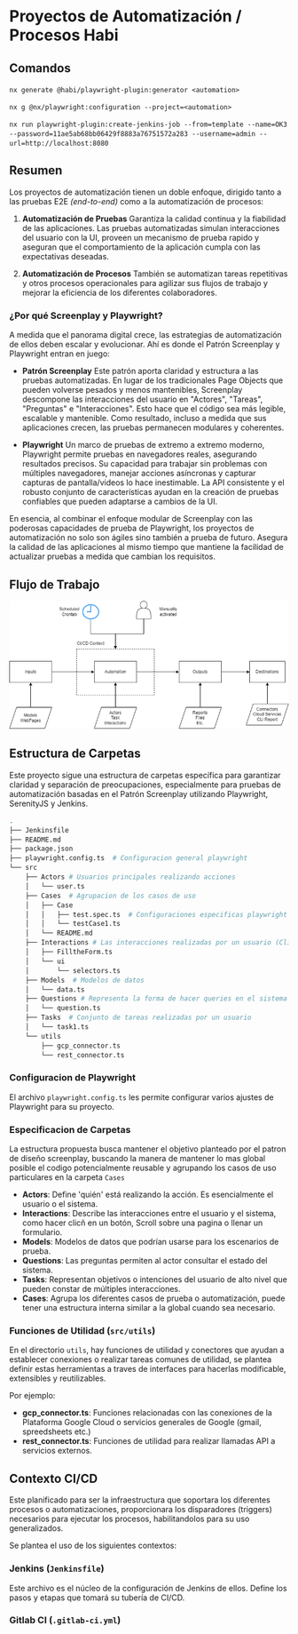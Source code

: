 # Proyectos de Automatización / Procesos Habi

## Comandos 

`nx generate @habi/playwright-plugin:generator <automation>`

`nx g @nx/playwright:configuration --project=<automation>`

`nx run playwright-plugin:create-jenkins-job --from=template --name=OK3 --password=11ae5ab68bb06429f8883a76751572a283 --username=admin --url=http://localhost:8080`

## Resumen

Los proyectos de automatización tienen un doble enfoque, dirigido tanto a las pruebas E2E *(end-to-end)* como a la automatización de procesos:

1. **Automatización de Pruebas** 
Garantiza la calidad continua y la fiabilidad de las aplicaciones. Las pruebas automatizadas simulan interacciones del usuario con la UI, proveen un mecanismo de prueba rapido y aseguran que el comportamiento de la aplicación cumpla con las expectativas deseadas.

2. **Automatización de Procesos** 
También se automatizan tareas repetitivas y otros procesos operacionales para agilizar sus flujos de trabajo y mejorar la eficiencia de los diferentes colaboradores.

### ¿Por qué Screenplay y Playwright?

A medida que el panorama digital crece, las estrategias de automatización de ellos deben escalar y evolucionar. Ahí es donde el Patrón Screenplay y Playwright entran en juego:

- **Patrón Screenplay** 
Este patrón aporta claridad y estructura a las pruebas automatizadas. En lugar de los tradicionales Page Objects que pueden volverse pesados y menos mantenibles, 
Screenplay descompone las interacciones del usuario en "Actores", "Tareas", "Preguntas" e "Interacciones". Esto hace que el código sea más legible, escalable y mantenible. 
Como resultado, incluso a medida que sus aplicaciones crecen, las pruebas permanecen modulares y coherentes.

- **Playwright** 
Un marco de pruebas de extremo a extremo moderno, Playwright permite pruebas en navegadores reales, asegurando resultados precisos. Su capacidad para trabajar sin problemas 
con múltiples navegadores, manejar acciones asíncronas y capturar capturas de pantalla/videos lo hace inestimable. 
La API consistente y el robusto conjunto de características ayudan en la creación de pruebas confiables que pueden adaptarse a cambios de la UI.

En esencia, al combinar el enfoque modular de Screenplay con las poderosas capacidades de prueba de Playwright, los proyectos de automatización no solo son ágiles 
sino también a prueba de futuro. Asegura la calidad de las aplicaciones al mismo tiempo que mantiene la facilidad de actualizar pruebas a medida que cambian los requisitos.

## Flujo de Trabajo

![workflow](./docs/automation.png)

## Estructura de Carpetas

Este proyecto sigue una estructura de carpetas específica para garantizar claridad y separación de preocupaciones, especialmente para pruebas de automatización basadas en el Patrón Screenplay utilizando Playwright, SerenityJS y Jenkins.


```bash
.
├── Jenkinsfile
├── README.md
├── package.json
├── playwright.config.ts  # Configuracion general playwright
└── src
    ├── Actors # Usuarios principales realizando acciones
    │   └── user.ts
    ├── Cases  # Agrupacion de los casos de uso
    │   ├── Case
    │   │   ├── test.spec.ts  # Configuraciones especificas playwright
    │   │   └── testCase1.ts
    │   └── README.md
    ├── Interactions # Las interacciones realizadas por un usuario (Click, Scrolls)
    │   ├── FilltheForm.ts
    │   └── ui
    │       └── selectors.ts
    ├── Models  # Modelos de datos
    │   └── data.ts
    ├── Questions # Representa la forma de hacer queries en el sistema
    │   └── question.ts
    ├── Tasks  # Conjunto de tareas realizadas por un usuario 
    │   └── task1.ts
    └── utils
        ├── gcp_connector.ts
        └── rest_connector.ts
```

### Configuracion de Playwright

El archivo `playwright.config.ts` les permite configurar varios ajustes de Playwright para su proyecto.

### Especificacion de Carpetas 

La estructura propuesta busca mantener el objetivo planteado por el patron de diseño screenplay, buscando la manera de mantener lo mas global posible el codigo potencialmente reusable y agrupando los casos de uso particulares en la carpeta `Cases`

- **Actors**: Define 'quién' está realizando la acción. Es esencialmente el usuario o el sistema.
- **Interactions**: Describe las interacciones entre el usuario y el sistema, como hacer clicñ en un botón, Scroll sobre una pagina o llenar un formulario.
- **Models**: Modelos de datos que podrían usarse para los escenarios de prueba.
- **Questions**: Las preguntas permiten al actor consultar el estado del sistema.
- **Tasks**: Representan objetivos o intenciones del usuario de alto nivel que pueden constar de múltiples interacciones.
- **Cases**: Agrupa los diferentes casos de prueba o automatización, puede tener una estructura interna similar a la global cuando sea necesario.


### Funciones de Utilidad (`src/utils`)

En el directorio `utils`, hay funciones de utilidad y conectores que ayudan a establecer conexiones o realizar tareas comunes de utilidad, se plantea definir estas herramientas a traves de interfaces para hacerlas modificable, extensibles y reutilizables.

Por ejemplo:

- **gcp_connector.ts**: Funciones relacionadas con las conexiones de la Plataforma Google Cloud o servicios generales de Google (gmail, spreedsheets etc.)
- **rest_connector.ts**: Funciones de utilidad para realizar llamadas API a servicios externos.


## Contexto CI/CD

Este planificado para ser la infraestructura que soportara los diferentes procesos o automatizaciones, proporcionara los disparadores (triggers) necesarios para ejecutar los procesos, habilitandolos para su uso generalizados.

Se plantea el uso de los siguientes contextos:

### Jenkins (`Jenkinsfile`)

Este archivo es el núcleo de la configuración de Jenkins de ellos. Define los pasos y etapas que tomará su tubería de CI/CD.


### Gitlab CI (`.gitlab-ci.yml`)
